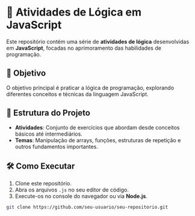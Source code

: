 # 🚀 Atividades de Lógica em JavaScript

Este repositório contém uma série de **atividades de lógica** desenvolvidas em **JavaScript**, focadas no aprimoramento das habilidades de programação.

## 🎯 Objetivo

O objetivo principal é praticar a lógica de programação, explorando diferentes conceitos e técnicas da linguagem JavaScript.

## 📂 Estrutura do Projeto

- **Atividades**: Conjunto de exercícios que abordam desde conceitos básicos até intermediários.
- **Temas**: Manipulação de arrays, funções, estruturas de repetição e outros fundamentos importantes.

## 🛠️ Como Executar

1. Clone este repositório.
2. Abra os arquivos `.js` no seu editor de código.
3. Execute-os no console do navegador ou via **Node.js**.

```bash
git clone https://github.com/seu-usuario/seu-repositorio.git
